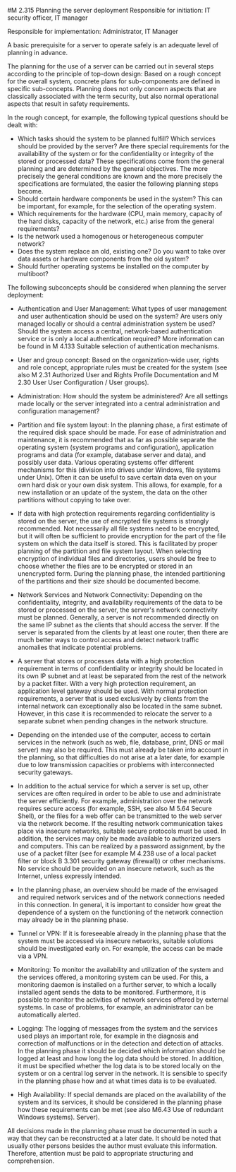 #M 2.315 Planning the server deployment
Responsible for initiation: IT security officer, IT manager

Responsible for implementation: Administrator, IT Manager

A basic prerequisite for a server to operate safely is an adequate level of planning in advance.

The planning for the use of a server can be carried out in several steps according to the principle of top-down design: Based on a rough concept for the overall system, concrete plans for sub-components are defined in specific sub-concepts. Planning does not only concern aspects that are classically associated with the term security, but also normal operational aspects that result in safety requirements.

In the rough concept, for example, the following typical questions should be dealt with:

* Which tasks should the system to be planned fulfill? Which services should be provided by the server? Are there special requirements for the availability of the system or for the confidentiality or integrity of the stored or processed data? These specifications come from the general planning and are determined by the general objectives. The more precisely the general conditions are known and the more precisely the specifications are formulated, the easier the following planning steps become.
* Should certain hardware components be used in the system? This can be important, for example, for the selection of the operating system.
* Which requirements for the hardware (CPU, main memory, capacity of the hard disks, capacity of the network, etc.) arise from the general requirements?
* Is the network used a homogenous or heterogeneous computer network?
* Does the system replace an old, existing one? Do you want to take over data assets or hardware components from the old system?
* Should further operating systems be installed on the computer by multiboot?


The following subconcepts should be considered when planning the server deployment:

* Authentication and User Management: What types of user management and user authentication should be used on the system? Are users only managed locally or should a central administration system be used? Should the system access a central, network-based authentication service or is only a local authentication required? More information can be found in M 4.133 Suitable selection of authentication mechanisms.
* User and group concept: Based on the organization-wide user, rights and role concept, appropriate rules must be created for the system (see also M 2.31 Authorized User and Rights Profile Documentation and M 2.30 User User Configuration / User groups).
* Administration: How should the system be administered? Are all settings made locally or the server integrated into a central administration and configuration management?


* Partition and file system layout: In the planning phase, a first estimate of the required disk space should be made. For ease of administration and maintenance, it is recommended that as far as possible separate the operating system (system programs and configuration), application programs and data (for example, database server and data), and possibly user data. Various operating systems offer different mechanisms for this (division into drives under Windows, file systems under Unix). Often it can be useful to save certain data even on your own hard disk or your own disk system. This allows, for example, for a new installation or an update of the system, the data on the other partitions without copying to take over.




* If data with high protection requirements regarding confidentiality is stored on the server, the use of encrypted file systems is strongly recommended. Not necessarily all file systems need to be encrypted, but it will often be sufficient to provide encryption for the part of the file system on which the data itself is stored. This is facilitated by proper planning of the partition and file system layout. When selecting encryption of individual files and directories, users should be free to choose whether the files are to be encrypted or stored in an unencrypted form. During the planning phase, the intended partitioning of the partitions and their size should be documented become.


* Network Services and Network Connectivity: Depending on the confidentiality, integrity, and availability requirements of the data to be stored or processed on the server, the server's network connectivity must be planned. Generally, a server is not recommended directly on the same IP subnet as the clients that should access the server. If the server is separated from the clients by at least one router, then there are much better ways to control access and detect network traffic anomalies that indicate potential problems.




* A server that stores or processes data with a high protection requirement in terms of confidentiality or integrity should be located in its own IP subnet and at least be separated from the rest of the network by a packet filter. With a very high protection requirement, an application level gateway should be used. With normal protection requirements, a server that is used exclusively by clients from the internal network can exceptionally also be located in the same subnet. However, in this case it is recommended to relocate the server to a separate subnet when pending changes in the network structure.




* Depending on the intended use of the computer, access to certain services in the network (such as web, file, database, print, DNS or mail server) may also be required. This must already be taken into account in the planning, so that difficulties do not arise at a later date, for example due to low transmission capacities or problems with interconnected security gateways.




* In addition to the actual service for which a server is set up, other services are often required in order to be able to use and administrate the server efficiently. For example, administration over the network requires secure access (for example, SSH, see also M 5.64 Secure Shell), or the files for a web offer can be transmitted to the web server via the network become. If the resulting network communication takes place via insecure networks, suitable secure protocols must be used. In addition, the services may only be made available to authorized users and computers. This can be realized by a password assignment, by the use of a packet filter (see for example M 4.238 use of a local packet filter or block B 3.301 security gateway (firewall)) or other mechanisms. No service should be provided on an insecure network, such as the Internet, unless expressly intended.




* In the planning phase, an overview should be made of the envisaged and required network services and of the network connections needed in this connection. In general, it is important to consider how great the dependence of a system on the functioning of the network connection may already be in the planning phase.


* Tunnel or VPN: If it is foreseeable already in the planning phase that the system must be accessed via insecure networks, suitable solutions should be investigated early on. For example, the access can be made via a VPN.
* Monitoring: To monitor the availability and utilization of the system and the services offered, a monitoring system can be used. For this, a monitoring daemon is installed on a further server, to which a locally installed agent sends the data to be monitored. Furthermore, it is possible to monitor the activities of network services offered by external systems. In case of problems, for example, an administrator can be automatically alerted.


* Logging: The logging of messages from the system and the services used plays an important role, for example in the diagnosis and correction of malfunctions or in the detection and detection of attacks. In the planning phase it should be decided which information should be logged at least and how long the log data should be stored. In addition, it must be specified whether the log data is to be stored locally on the system or on a central log server in the network. It is sensible to specify in the planning phase how and at what times data is to be evaluated.
* High Availability: If special demands are placed on the availability of the system and its services, it should be considered in the planning phase how these requirements can be met (see also M6.43 Use of redundant Windows systems). Server).


All decisions made in the planning phase must be documented in such a way that they can be reconstructed at a later date. It should be noted that usually other persons besides the author must evaluate this information. Therefore, attention must be paid to appropriate structuring and comprehension.



